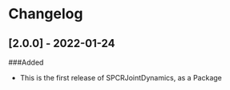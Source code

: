 # Changelog
## [2.0.0] - 2022-01-24
###Added
- This is the first release of SPCRJointDynamics, as a Package
